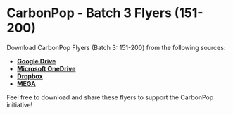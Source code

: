 # CarbonPop - Batch 3 Flyers (151-200)

Download CarbonPop Flyers (Batch 3: 151-200) from the following sources:

- **[Google Drive](https://drive.google.com/drive/folders/10dTyg8qtzm6OaeUmizUdFVrPiG9Wpx89?usp=sharing)**  
- **[Microsoft OneDrive](https://1drv.ms/f/s!AiR48erO5QSqgfoT8YTJUM3_gFSdOw?e=NTBUN4)**  
- **[Dropbox](https://www.dropbox.com/scl/fo/t7n4isrg70s41vqqc2dux/AJEFkis9KfjPU0djQpaKjlM?rlkey=mxbr4l9ahmm3k564pezbj2ivt&st=w0sh4qkb&dl=0)**  
- **[MEGA](https://mega.nz/folder/aDZyhASC#G7xceLNtZQv5g_Onx5lWFg)**

Feel free to download and share these flyers to support the CarbonPop initiative!
